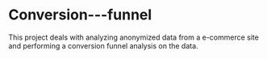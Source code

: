 # Conversion---funnel

This project deals with analyzing anonymized data from a e-commerce site and performing a conversion funnel analysis on the data.
